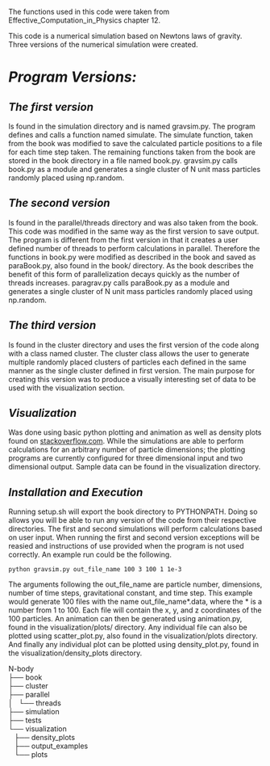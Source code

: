 The functions used in this code were taken from Effective_Computation_in_Physics chapter 12. 

This code is a numerical simulation based on Newtons laws of gravity. Three versions of the
numerical simulation were created. 

# _**Program Versions:**_

## _**The first version**_ 
Is found in the simulation directory and is named gravsim.py. The program defines and
calls a function named simulate. The simulate function, taken from the book was modified to save the 
calculated particle positions to a file for each time step taken. The remaining functions taken
from the book are stored in the book directory in a file named book.py. gravsim.py calls
book.py as a module and generates a single cluster of N unit mass particles randomly placed 
using np.random.

## _**The second version**_
Is found in the parallel/threads directory and was also taken from the book. This code was
modified in the same way as the first version to save output. The program is different from the first
version in that it creates a user defined number of threads to perform calculations in parallel.
Therefore the functions in book.py were modified as described in the book and saved as paraBook.py,
also found in the book/ directory. As the book describes the benefit of this form of parallelization
decays quickly as the number of threads increases. paragrav.py calls paraBook.py as a module and 
generates a single cluster of N unit mass particles randomly placed using np.random.

## _**The third version**_
Is found in the cluster directory and uses the first version of the code along with a class named 
cluster. The cluster class allows the user to generate multiple randomly placed clusters of particles
each defined in the same manner as the single cluster defined in first version. The main purpose for 
creating this version was to produce a visually interesting set of data to be used with the 
visualization section.

## _**Visualization**_
Was done using basic python plotting and animation as well as density plots found on
[stackoverflow.com](http://stackoverflow.com/questions/2369492/generate-a-heatmap-in-matplotlib-using-a-scatter-data-set). While the simulations are able to perform calculations for an arbitrary number
of particle dimensions; the plotting programs are currently configured for three dimensional
input and two dimensional output. Sample data can be found in the visualization directory.

## _**Installation and Execution**_ 
Running setup.sh will export the book directory to PYTHONPATH. Doing so allows you will be able to 
run any version of the code from their respective directories. The first and second simulations will 
perform calculations based on user input. When running the first and second version exceptions will 
be reasied and instructions of use provided when the program is not used correctly. An example run 
could be the following.

    python gravsim.py out_file_name 100 3 100 1 1e-3

The arguments following the out_file_name are particle number, dimensions, number of time steps,
gravitational constant, and time step. This example would generate 100 files with the name
out_file_name*.data, where the * is a number from 1 to 100. Each file will contain the x, y, and z
coordinates of the 100 particles. An animation can then be generated using animation.py, found in 
the visualization/plots/ directory. Any individual file can also be plotted using scatter_plot.py,
also found in the visualization/plots directory. And finally any individual plot can be plotted
using density_plot.py, found in the visualization/density_plots directory.

N-body  
├── book  
├── cluster  
├── parallel  
│   └── threads  
├── simulation  
├── tests  
└── visualization  
&nbsp;&nbsp;&nbsp;├── density_plots  
&nbsp;&nbsp;&nbsp;├── output_examples  
&nbsp;&nbsp;&nbsp;└── plots  
